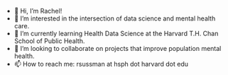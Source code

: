 - 👋 Hi, I’m Rachel!
- 👀 I’m interested in the intersection of data science and mental health care.
- 🌱 I’m currently learning Health Data Science at the Harvard T.H. Chan School of Public Health.
- 💞️ I’m looking to collaborate on projects that improve population mental health.
- 📫 How to reach me: rsussman at hsph dot harvard dot edu
